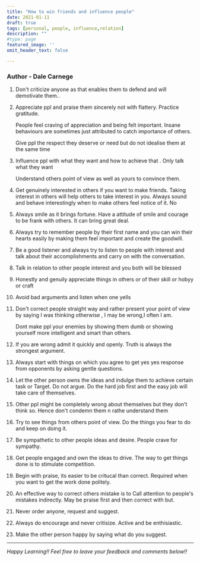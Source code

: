 ```yaml
---
title: "How to win friends and influence people"
date: 2021-01-11
draft: true
tags: [personal, people, influence,relation]
description: ""
#type: page
featured_image: ''
omit_header_text: false

---
```


### Author - Dale Carnege


1. Don't criticize anyone as that enables them to defend and will demotivate them..

2. Appreciate ppl and praise them sincerely not with flattery. Practice gratitude.

   People feel craving of appreciation and being felt important. Insane behaviours are sometimes just attributed to catch importance of others. 

   Give ppl the respect they deserve or need but do not idealise them at the same time


3. Influence ppl with what they want and how to achieve that . Only talk what they want

    Understand others point of view as well as yours to convince them.

4. Get genuinely interested in others if you want to make friends. Taking interest in others will help others to take interest in you. Always sound and behave interestingly when to make others feel  notice of it.
No

5. Always smile as it brings fortune. Have a attitude of smile and courage to be frank with others. It can bring great deal.

6.  Always try to remember people by their first name and you can win their hearts easily by making them feel important and create the goodwill.

7. Be a good listener and always try to listen to people with interest and talk about their accomplishments and carry on with the conversation.

8.  Talk in relation to other people interest and you both will be blessed

9. Honestly and genuily appreciate things in others or of their skill or hobyy or craft

10. Avoid bad arguments and listen when one yells 

11.  Don't correct people straight way and rather present your point of view by saying I was thinking otherwise , I may be wrong,I often I am.
      
      Dont make ppl your enemies by showing them dumb or showing yourself more intelligent and smart than others.

12. If you are wrong admit it quickly and openly. Truth is always the strongest argument.

13. Always start with things on which you agree to get yes yes response from opponents by asking gentle questions.

14. Let the other person owns the ideas and indulge them to achieve certain task or Target. Do not argue. Do the hard job first and the easy job will take care of themselves.

15.  Other ppl might be completely wrong about themselves but they don't think so. Hence don't condemn them n rathe understand them 

16. Try to see things from others point of view. Do the things you fear to do and keep on doing it.

17. Be sympathetic to other people ideas and desire. People crave for sympathy.

18.  Get people engaged and own the ideas to drive. The way to get things done is to stimulate competition.

21. Begin with praise, its easier to be critucal than correct. Required when you want to get the work done politely.

22. An effective way to correct others mistake is to Call attention to people's mistakes indirectly. May be praise first and then correct with but.

23. Never order anyone, request and suggest.

24.  Always do encourage and never critisize. Active and be enthisiastic.

25. Make the other person happy by saying what do you suggest.
	
	

----





















*Happy Learning!! Feel free to leave your feedback and comments below!!*
